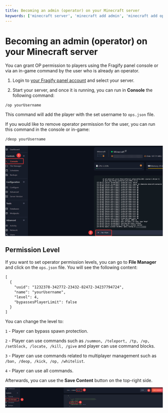 ```yaml
---
title: Becoming an admin (operator) on your Minecraft server 
keywords: ['minecraft server', 'minecraft add admin', 'minecraft add op', 'minecraft set admin', 'minecraft become admin', 'minecraft server add admin', 'minecraft server set admin', 'minecraft server become admin', 'minecraft']
--- 
```


# Becoming an admin (operator) on your Minecraft server 

You can grant OP permission to players using the Fragify panel console or via an in-game command by the user who is already an operator. 

1. Login to [your Fragify panel account](VAR::FRAGIFY_URL) and select your server. 

2. Start your server, and once it is running, you can run in **Console** the following command:
```
/op yourUsername
```
This command will add the player with the set username to `ops.json` file.

If you would like to remove operator permission for the user, you can run this command in the console or in-game:
```
/deop yourUsername
```

![Adding op](images/add-op.png)

## Permission Level
If you want to set operator permission levels, you can go to **File Manager** and click on the `ops.json` file.
You will see the following content:
```
[
  {
    "uuid": "1232378-342772-23432-82472-34237794724",
    "name": "yourUsername",
    "level": 4,
    "bypassesPlayerLimit": false
  }
]
```
You can change the level to:

`1` - Player can bypass spawn protection.

`2` - Player can use commands such as `/summon, /teleport, /tp, /xp, /setblock, /locate, /kill, /give` and player can use command blocks.

`3` - Player can use commands related to multiplayer management such as `/ban, /deop, /kick, /op, /whitelist`.

`4` - Player can use all commands.

Afterwards, you can use the **Save Content** button on the top-right side. 

![ops.json](images/ops.png)